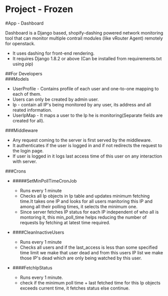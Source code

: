 # Project - Frozen
#App - Dashboard

Dashboard is a Django based, shopify-dashing powered network monitoring tool that can monitor multiple contrail modules (like vRouter Agent) remotely for openstack. 

  -  It uses dashing for front-end rendering.
  - It requires Django 1.8.2 or above (Can be installed from requirements.txt using pip)

##For Developers  
###Models   
  - UserProfile - Contains profile of each user and one-to-one mapping to each of them.
  - Users can only be created by admin user.
  - Ip - contain all IP's being monitored by any user, its address and all reated information.
  - UserIpMap - It maps a user to the Ip he is monitoring(Separate fields are created for all).

###Middleware 
  - Any request coming to the server is first served by the middleware. 
  - It authenticates if the user is logged in and if not redirects the request to the login page.
  - If user is logged in it logs last access time of this user on any interaction with server.
  

###Crons
  - #####SetMinPollTimeCronJob
    -  Runs every 1 minute
    -  Checks all Ip objects in Ip table and updates minimum fetching time.It takes one IP and looks for all users manitoring this IP and among all their polling times, it selects the minimum one.
    -  Since server fetches IP status for each IP independent of who all is montoring it, this min_poll_time helps reducing the number of requests by fetching at latest time required.  

  - ####CleanInactiveUsers
    - Runs every 1 minute   
    - Checks all users and if the last_access is less than some specified time limit we make that user dead and from this users IP list we make those IP's dead which are only being watched by this user.
  - ####FetchIpStatus
      - Runs every 1 minute.
      - check if the minimum poll time + last fetched time for this Ip objects exceeds current time, it fetches status else continue. 
